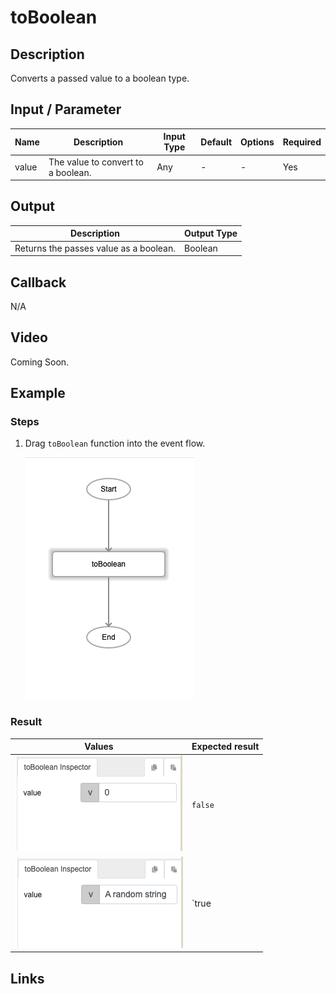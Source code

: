 # toBoolean  

## Description

Converts a passed value to a boolean type.

## Input / Parameter

| Name | Description | Input Type | Default | Options | Required |
| ------ | ------ | ------ | ------ | ------ | ------ |
| value | The value to convert to a boolean. | Any | - | - | Yes |

## Output

| Description | Output Type |
| ------ | ------ |
| Returns the passes value as a boolean. | Boolean |

## Callback

N/A

## Video

Coming Soon.

<!-- Format: [![Video]({image-path}?raw=true)]({url-link}) -->

## Example


<!-- Share a scenario, like a user requirements. -->

### Steps

1. Drag `toBoolean` function into the event flow. 

    ![](./toBoolean-step-1.png)


### Result

| Values | Expected result | 
| ---- | ---- | 
| ![](./toBoolean-step-2.png) | `false` |
| ![](./toBoolean-step-3.png) | `true|

<!-- Explain the output.

Format: ![]({image-path}?raw=true) -->

## Links